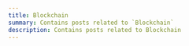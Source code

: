 ```yaml
---
title: Blockchain
summary: Contains posts related to `Blockchain`
description: Contains posts related to Blockchain
---
```

